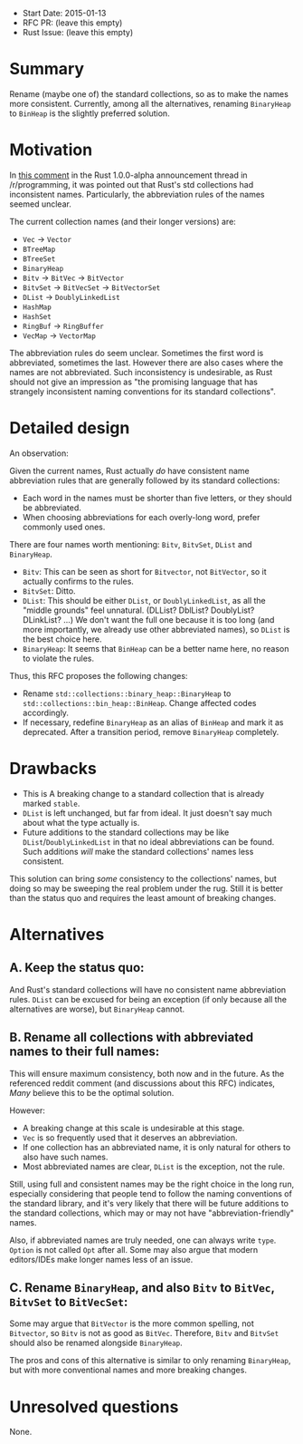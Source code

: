 - Start Date: 2015-01-13
- RFC PR: (leave this empty)
- Rust Issue: (leave this empty)

# Summary

Rename (maybe one of) the standard collections, so as to make the names more consistent. Currently, among all the alternatives, renaming `BinaryHeap` to `BinHeap` is the slightly preferred solution.

# Motivation

In [this comment](http://www.reddit.com/r/programming/comments/2rvoha/announcing_rust_100_alpha/cnk31hf) in the Rust 1.0.0-alpha announcement thread in /r/programming, it was pointed out that Rust's std collections had inconsistent names. Particularly, the abbreviation rules of the names seemed unclear.

The current collection names (and their longer versions) are:

* `Vec` -> `Vector`
* `BTreeMap` 
* `BTreeSet` 
* `BinaryHeap`
* `Bitv` -> `BitVec` -> `BitVector`
* `BitvSet` -> `BitVecSet` -> `BitVectorSet`
* `DList` -> `DoublyLinkedList`
* `HashMap`
* `HashSet`
* `RingBuf` -> `RingBuffer`
* `VecMap` -> `VectorMap`

The abbreviation rules do seem unclear. Sometimes the first word is abbreviated, sometimes the last. However there are also cases where the names are not abbreviated. Such inconsistency is undesirable, as Rust should not give an impression as "the promising language that has strangely inconsistent naming conventions for its standard collections".

# Detailed design

An observation:

Given the current names, Rust actually *do* have consistent name abbreviation rules that are generally followed by its standard collections:

- Each word in the names must be shorter than five letters, or they should be abbreviated.
- When choosing abbreviations for each overly-long word, prefer commonly used ones.

There are four names worth mentioning: `Bitv`, `BitvSet`, `DList` and `BinaryHeap`.

- `Bitv`: This can be seen as short for `Bitvector`, not `BitVector`, so it actually confirms to the rules.
- `BitvSet`: Ditto.
- `DList`: This should be either `DList`, or `DoublyLinkedList`, as all the "middle grounds" feel unnatural. (DLList? DblList? DoublyList? DLinkList? ...) We don't want the full one because it is too long (and more importantly, we already use other abbreviated names), so `DList` is the best choice here.
- `BinaryHeap`: It seems that `BinHeap` can be a better name here, no reason to violate the rules.

Thus, this RFC proposes the following changes:

- Rename `std::collections::binary_heap::BinaryHeap` to `std::collections::bin_heap::BinHeap`. Change affected codes accordingly.
- If necessary, redefine `BinaryHeap` as an alias of `BinHeap` and mark it as deprecated. After a transition period, remove `BinaryHeap` completely. 

# Drawbacks

- This is A breaking change to a standard collection that is already marked `stable`.
- `DList` is left unchanged, but far from ideal. It just doesn't say much about what the type actually is.
- Future additions to the standard collections may be like `DList`/`DoublyLinkedList` in that no ideal abbreviations can be found. Such additions *will* make the standard collections' names less consistent. 

This solution can bring *some* consistency to the collections' names, but doing so may be sweeping the real problem under the rug. Still it is better than the status quo and requires the least amount of breaking changes.

# Alternatives

## A. Keep the status quo:

And Rust's standard collections will have no consistent name abbreviation rules. `DList` can be excused for being an exception (if only because all the alternatives are worse), but `BinaryHeap` cannot.

## B. Rename all collections with abbreviated names to their full names:

This will ensure maximum consistency, both now and in the future. As the referenced reddit comment (and discussions about this RFC) indicates, *Many* believe this to be the optimal solution.

However:

- A breaking change at this scale is undesirable at this stage.
- `Vec` is so frequently used that it deserves an abbreviation.
- If one collection has an abbreviated name, it is only natural for others to also have such names.
- Most abbreviated names are clear, `DList` is the exception, not the rule.

Still, using full and consistent names may be the right choice in the long run, especially considering that people tend to follow the naming conventions of the standard library, and it's very likely that there will be future additions to the standard collections, which may or may not have "abbreviation-friendly" names.

Also, if abbreviated names are truly needed, one can always write `type`. `Option` is not called `Opt` after all. Some may also argue that modern editors/IDEs make longer names less of an issue.

## C. Rename `BinaryHeap`, and also `Bitv` to `BitVec`, `BitvSet` to `BitVecSet`:

Some may argue that `BitVector` is the more common spelling, not `Bitvector`, so `Bitv` is not as good as `BitVec`. Therefore, `Bitv` and `BitvSet` should also be renamed alongside `BinaryHeap`.

The pros and cons of this alternative is similar to only renaming `BinaryHeap`, but with more conventional names and more breaking changes.

# Unresolved questions

None.
